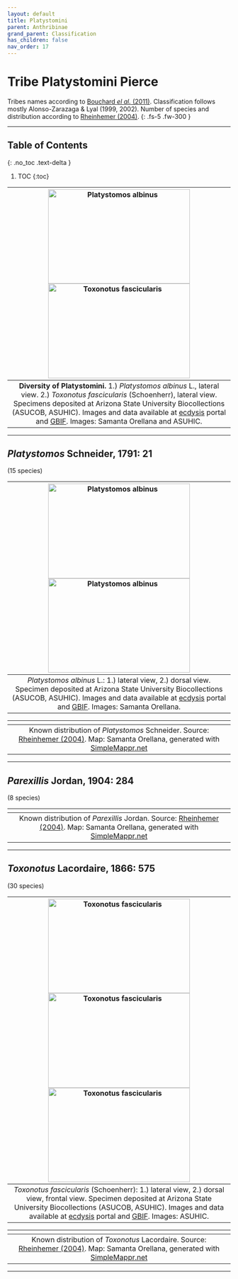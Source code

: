 ```yaml
---
layout: default
title: Platystomini
parent: Anthribinae
grand_parent: Classification
has_children: false
nav_order: 17
---
```



# Tribe Platystomini Pierce

Tribes names according to [Bouchard _el al._ (2011)](https://zookeys.pensoft.net/articles.php?id=4001). Classification follows mostly Alonso-Zarazaga & Lyal (1999, 2002). Number of species and distribution according to [Rheinhemer (2004)](https://www.zobodat.at/pdf/Mitt-Ent-Ver-Stuttgart_39_2004_0001-0244.pdf).
{: .fs-5 .fw-300 }

---

## Table of Contents
{: .no_toc .text-delta }

1. TOC
{:toc}

|[<img src="https://serv.biokic.asu.edu/imglib/ecdysis/ASU_ASUCOB/ASUCOB0015/ASUCOB0015431_lateral_edited_1662835941.jpg" alt="Platystomos albinus" width="320" height="213.4">](https://serv.biokic.asu.edu/ecdysis/collections/individual/index.php?occid=656763) [<img src="https://serv.biokic.asu.edu/imglib/ecdysis/ASU_ASUCOB/ASUCOB0015/ASUCOB0015429_lateral_edited_1612550628.jpg" alt="Toxonotus fascicularis" width="320" height="213.4">](https://serv.biokic.asu.edu/ecdysis/collections/individual/index.php?occid=655786)| 
|:--:| 
|**Diversity of Platystomini.** 1.) _Platystomos albinus_ L., lateral view. 2.) _Toxonotus fascicularis_ (Schoenherr), lateral view. Specimens deposited at Arizona State University Biocollections (ASUCOB, ASUHIC). Images and data available at [ecdysis](https://serv.biokic.asu.edu/ecdysis/index.php) portal and [GBIF](gbif.org). Images: Samanta Orellana and ASUHIC.|

---

## _Platystomos_ Schneider, 1791: 21
(15 species)

|[<img src="https://serv.biokic.asu.edu/imglib/ecdysis/ASU_ASUCOB/ASUCOB0015/ASUCOB0015431_lateral_edited_1662835941.jpg" alt="Platystomos albinus" width="320" height="213.4">](https://serv.biokic.asu.edu/ecdysis/collections/individual/index.php?occid=656763) [<img src="https://serv.biokic.asu.edu/imglib/ecdysis/ASU_ASUCOB/ASUCOB0015/ASUCOB0015431_dorsal_edited_1613447825.jpg" alt="Platystomos albinus" width="320" height="213.4">](https://serv.biokic.asu.edu/ecdysis/collections/individual/index.php?occid=656763)| 
|:--:| 
|_Platystomos albinus_ L.: 1.) lateral view, 2.) dorsal view. Specimen deposited at Arizona State University Biocollections (ASUCOB, ASUHIC). Images and data available at [ecdysis](https://serv.biokic.asu.edu/ecdysis/index.php) portal and [GBIF](gbif.org). Images: Samanta Orellana.|

|<img src="https://www.simplemappr.net/map/19023" alt="" />| 
|:--:| 
|Known distribution of _Platystomos_ Schneider. Source: [Rheinhemer (2004)](https://www.zobodat.at/pdf/Mitt-Ent-Ver-Stuttgart_39_2004_0001-0244.pdf). Map: Samanta Orellana, generated with [SimpleMappr.net](https://www.simplemappr.net/) |

---

## _Parexillis_ Jordan, 1904: 284
(8 species)

|<img src="https://www.simplemappr.net/map/19024" alt="" />| 
|:--:| 
|Known distribution of _Parexillis_ Jordan. Source: [Rheinhemer (2004)](https://www.zobodat.at/pdf/Mitt-Ent-Ver-Stuttgart_39_2004_0001-0244.pdf). Map: Samanta Orellana, generated with [SimpleMappr.net](https://www.simplemappr.net/) |

---

## _Toxonotus_ Lacordaire, 1866: 575
(30 species)


|[<img src="https://serv.biokic.asu.edu/imglib/ecdysis/ASU_ASUCOB/ASUCOB0015/ASUCOB0015429_lateral_edited_1612550628.jpg" alt="Toxonotus fascicularis" width="320" height="213.4">](https://serv.biokic.asu.edu/ecdysis/collections/individual/index.php?occid=655786) [<img src="https://serv.biokic.asu.edu/imglib/ecdysis/ASU_ASUCOB/ASUCOB0015/ASUCOB0015429_dorsal_edited_1612551251.jpg" alt="Toxonotus fascicularis" width="320" height="213.4">](https://serv.biokic.asu.edu/ecdysis/collections/individual/index.php?occid=655786) [<img src="https://serv.biokic.asu.edu/imglib/ecdysis/ASU_ASUCOB/ASUCOB0015/ASUCOB0015429_frontal_edited_1612551560.jpg" alt="Toxonotus fascicularis" width="320" height="213.4">](https://serv.biokic.asu.edu/ecdysis/collections/individual/index.php?occid=655786)| 
|:--:| 
|_Toxonotus fascicularis_ (Schoenherr): 1.) lateral view, 2.) dorsal view, frontal view. Specimen deposited at Arizona State University Biocollections (ASUCOB, ASUHIC). Images and data available at [ecdysis](https://serv.biokic.asu.edu/ecdysis/index.php) portal and [GBIF](gbif.org). Images: ASUHIC.|

|<img src="https://www.simplemappr.net/map/19025" alt="" />| 
|:--:| 
|Known distribution of _Toxonotus_ Lacordaire. Source: [Rheinhemer (2004)](https://www.zobodat.at/pdf/Mitt-Ent-Ver-Stuttgart_39_2004_0001-0244.pdf). Map: Samanta Orellana, generated with [SimpleMappr.net](https://www.simplemappr.net/) |

---
